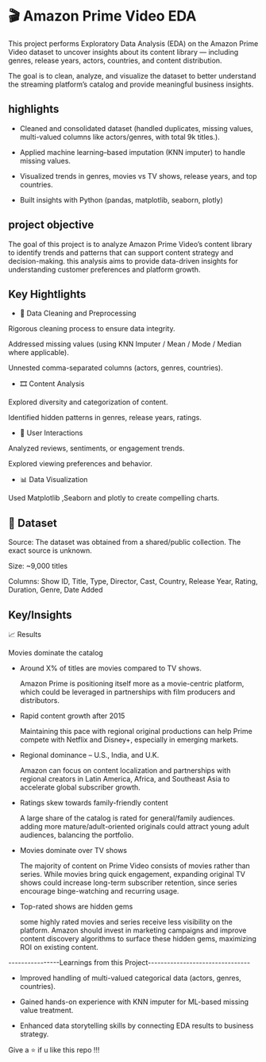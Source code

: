 
# 🎬 Amazon Prime Video EDA

This project performs Exploratory Data Analysis (EDA) on the Amazon Prime Video dataset to uncover insights about its content library — including genres, release years, actors, countries, and content distribution.

The goal is to clean, analyze, and visualize the dataset to better understand the streaming platform’s catalog and provide meaningful business insights.




## highlights



* Cleaned and consolidated dataset (handled duplicates, missing values, multi-valued    columns like actors/genres, with total 9k titles.).

* Applied machine learning–based imputation (KNN imputer) to handle missing values.

* Visualized trends in genres, movies vs TV shows, release years, and top countries.

* Built insights with Python (pandas, matplotlib, seaborn, plotly)
## project objective


The goal of this project is to analyze Amazon Prime Video’s content library to identify trends and patterns that can support content strategy and decision-making.
this analysis aims to provide data-driven insights for understanding customer preferences and platform growth.
## Key Hightlights

* 🧹 Data Cleaning and Preprocessing

Rigorous cleaning process to ensure data integrity.

Addressed missing values (using KNN Imputer / Mean / Mode / Median where applicable).

Unnested comma-separated columns (actors, genres, countries).

* 🎞️ Content Analysis

Explored diversity and categorization of content.

Identified hidden patterns in genres, release years, ratings.

* 👥 User Interactions

Analyzed reviews, sentiments, or engagement trends.

Explored viewing preferences and behavior.

* 📊 Data Visualization

Used Matplotlib ,Seaborn and plotly to create compelling charts.
## 📂 Dataset 

Source: The dataset was obtained from a shared/public collection. The exact source is unknown.

Size: ~9,000 titles

Columns: Show ID, Title, Type, Director, Cast, Country, Release Year, Rating, Duration, Genre, Date Added
## Key/Insights
📈 Results 

 Movies dominate the catalog

* Around X% of titles are movies compared to TV shows.
  
  Amazon Prime is positioning itself more as a movie-centric platform, which could be leveraged in partnerships with film producers and distributors.


* Rapid content growth after 2015
   
   Maintaining this pace with regional original productions can help Prime compete with Netflix and Disney+, especially in emerging markets.


* Regional dominance – U.S., India, and U.K.
    
  Amazon can focus on content localization and partnerships with regional creators in   Latin America, Africa, and Southeast Asia to accelerate global subscriber growth.


* Ratings skew towards family-friendly content

  A large share of the catalog is rated for general/family audiences.
  adding more mature/adult-oriented originals could attract young adult audiences, balancing the portfolio.
  

* Movies dominate over TV shows

  The majority of content on Prime Video consists of movies rather than series.
  While movies bring quick engagement, expanding original TV shows could increase long-term subscriber retention, since series encourage binge-watching and recurring usage.


* Top-rated shows are hidden gems

  some highly rated movies and series receive less visibility on the platform.
  Amazon should invest in marketing campaigns and improve content discovery algorithms to surface these hidden gems, maximizing ROI on existing content.


  



----------------Learnings from this Project--------------------------------

  * Improved handling of multi-valued categorical data (actors, genres, countries).

  * Gained hands-on experience with KNN imputer for ML-based missing value treatment.

   * Enhanced data storytelling skills by connecting EDA results to business strategy.



   Give a ⭐ if u like this repo !!!
